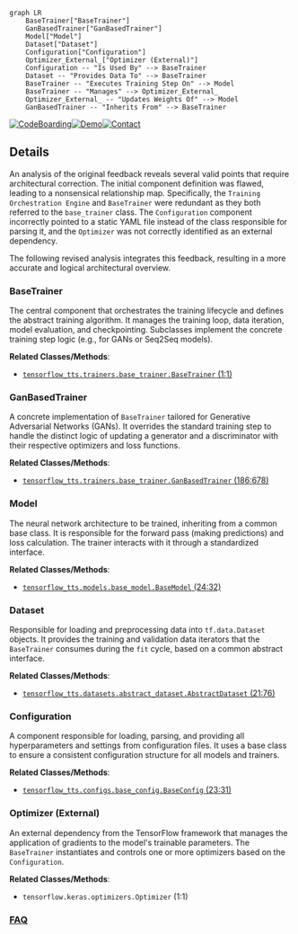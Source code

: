 ```mermaid
graph LR
    BaseTrainer["BaseTrainer"]
    GanBasedTrainer["GanBasedTrainer"]
    Model["Model"]
    Dataset["Dataset"]
    Configuration["Configuration"]
    Optimizer_External_["Optimizer (External)"]
    Configuration -- "Is Used By" --> BaseTrainer
    Dataset -- "Provides Data To" --> BaseTrainer
    BaseTrainer -- "Executes Training Step On" --> Model
    BaseTrainer -- "Manages" --> Optimizer_External_
    Optimizer_External_ -- "Updates Weights Of" --> Model
    GanBasedTrainer -- "Inherits From" --> BaseTrainer
```

[![CodeBoarding](https://img.shields.io/badge/Generated%20by-CodeBoarding-9cf?style=flat-square)](https://github.com/CodeBoarding/CodeBoarding)[![Demo](https://img.shields.io/badge/Try%20our-Demo-blue?style=flat-square)](https://www.codeboarding.org/demo)[![Contact](https://img.shields.io/badge/Contact%20us%20-%20contact@codeboarding.org-lightgrey?style=flat-square)](mailto:contact@codeboarding.org)

## Details

An analysis of the original feedback reveals several valid points that require architectural correction. The initial component definition was flawed, leading to a nonsensical relationship map. Specifically, the `Training Orchestration Engine` and `BaseTrainer` were redundant as they both referred to the `base_trainer` class. The `Configuration` component incorrectly pointed to a static YAML file instead of the class responsible for parsing it, and the `Optimizer` was not correctly identified as an external dependency.

The following revised analysis integrates this feedback, resulting in a more accurate and logical architectural overview.

### BaseTrainer
The central component that orchestrates the training lifecycle and defines the abstract training algorithm. It manages the training loop, data iteration, model evaluation, and checkpointing. Subclasses implement the concrete training step logic (e.g., for GANs or Seq2Seq models).


**Related Classes/Methods**:

- <a href="https://github.com/TensorSpeech/TensorFlowTTS/blob/master/tensorflow_tts/trainers/base_trainer.py#L1-L1" target="_blank" rel="noopener noreferrer">`tensorflow_tts.trainers.base_trainer.BaseTrainer` (1:1)</a>


### GanBasedTrainer
A concrete implementation of `BaseTrainer` tailored for Generative Adversarial Networks (GANs). It overrides the standard training step to handle the distinct logic of updating a generator and a discriminator with their respective optimizers and loss functions.


**Related Classes/Methods**:

- <a href="https://github.com/TensorSpeech/TensorFlowTTS/blob/master/tensorflow_tts/trainers/base_trainer.py#L186-L678" target="_blank" rel="noopener noreferrer">`tensorflow_tts.trainers.base_trainer.GanBasedTrainer` (186:678)</a>


### Model
The neural network architecture to be trained, inheriting from a common base class. It is responsible for the forward pass (making predictions) and loss calculation. The trainer interacts with it through a standardized interface.


**Related Classes/Methods**:

- <a href="https://github.com/TensorSpeech/TensorFlowTTS/blob/master/tensorflow_tts/models/base_model.py#L24-L32" target="_blank" rel="noopener noreferrer">`tensorflow_tts.models.base_model.BaseModel` (24:32)</a>


### Dataset
Responsible for loading and preprocessing data into `tf.data.Dataset` objects. It provides the training and validation data iterators that the `BaseTrainer` consumes during the `fit` cycle, based on a common abstract interface.


**Related Classes/Methods**:

- <a href="https://github.com/TensorSpeech/TensorFlowTTS/blob/master/tensorflow_tts/datasets/abstract_dataset.py#L21-L76" target="_blank" rel="noopener noreferrer">`tensorflow_tts.datasets.abstract_dataset.AbstractDataset` (21:76)</a>


### Configuration
A component responsible for loading, parsing, and providing all hyperparameters and settings from configuration files. It uses a base class to ensure a consistent configuration structure for all models and trainers.


**Related Classes/Methods**:

- <a href="https://github.com/TensorSpeech/TensorFlowTTS/blob/master/tensorflow_tts/configs/base_config.py#L23-L31" target="_blank" rel="noopener noreferrer">`tensorflow_tts.configs.base_config.BaseConfig` (23:31)</a>


### Optimizer (External)
An external dependency from the TensorFlow framework that manages the application of gradients to the model's trainable parameters. The `BaseTrainer` instantiates and controls one or more optimizers based on the `Configuration`.


**Related Classes/Methods**:

- `tensorflow.keras.optimizers.Optimizer` (1:1)




### [FAQ](https://github.com/CodeBoarding/GeneratedOnBoardings/tree/main?tab=readme-ov-file#faq)